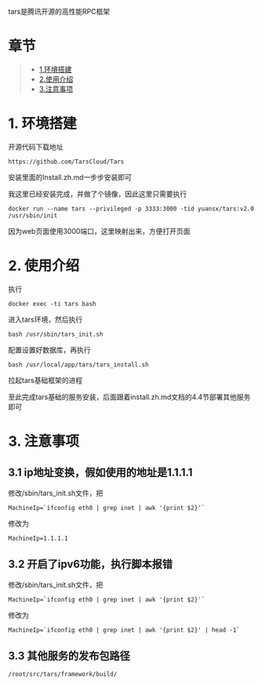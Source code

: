 tars是腾讯开源的高性能RPC框架

# 章节
> * [1.环境搭建](#main-chapter-1)
> * [2.使用介绍](#main-chapter-2)
> * [3.注意事项](#main-chapter-3)

# 1. 环境搭建 <a id="main-chapter-1"></a>
开源代码下载地址
```
https://github.com/TarsCloud/Tars
```
安装里面的Install.zh.md一步步安装即可

我这里已经安装完成，并做了个镜像，因此这里只需要执行
```
docker run --name tars --privileged -p 3333:3000 -tid yuansx/tars:v2.0 /usr/sbin/init
```
因为web页面使用3000端口，这里映射出来，方便打开页面

# 2. 使用介绍 <a id="main-chapter-2"></a>
执行
```
docker exec -ti tars bash
```
进入tars环境，然后执行
```
bash /usr/sbin/tars_init.sh
```
配置设置好数据库，再执行
```
bash /usr/local/app/tars/tars_install.sh
```
拉起tars基础框架的进程

至此完成tars基础的服务安装，后面跟着install.zh.md文档的4.4节部署其他服务即可

# 3. 注意事项 <a id="main-chapter-3"></a>

## 3.1 ip地址变换，假如使用的地址是1.1.1.1
修改/sbin/tars_init.sh文件，把
```
MachineIp=`ifconfig eth0 | grep inet | awk '{print $2}'`
```
修改为
```
MachineIp=1.1.1.1
```

## 3.2 开启了ipv6功能，执行脚本报错
修改/sbin/tars_init.sh文件，把
```
MachineIp=`ifconfig eth0 | grep inet | awk '{print $2}'`
```
修改为
```
MachineIp=`ifconfig eth0 | grep inet | awk '{print $2}' | head -1`
```

## 3.3 其他服务的发布包路径
```
/root/src/tars/framework/build/
```

